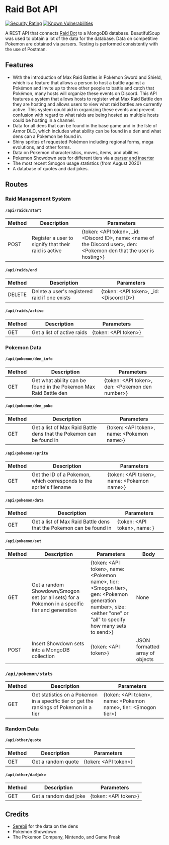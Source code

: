 # Raid Bot API
[![Security Rating](https://sonarcloud.io/api/project_badges/measure?project=dylanaz45_raid-bot-api-js&metric=security_rating)](https://sonarcloud.io/dashboard?id=dylanaz45_raid-bot-api-js)
[![Known Vulnerabilities](https://snyk.io/test/github/dylanaz45/raid-bot-api-js/badge.svg?targetFile=package.json)](https://snyk.io/test/github/dylanaz45/raid-bot-api-js?targetFile=package.json)

A REST API that connects [Raid Bot](https://github.com/dylanaz45/raid-bot) to a MongoDB database. BeautifulSoup was 
used to obtain a lot of the data for the database. Data on competitive Pokemon are obtained via parsers. Testing is 
performed consistently with the use of Postman.

## Features 
* With the introduction of Max Raid Battles in Pokémon Sword and Shield, which is a feature that allows a person to 
host a battle against a Pokémon and invite up to three other people to battle and catch that Pokémon, many hosts will 
organize these events on Discord. This API features a system that allows hosts to register what Max Raid Battle den they
are hosting and allows users to view what raid battles are currently active. This system could aid in organizing these 
events and prevent confusion with regard to what raids are being hosted as multiple hosts could be hosting in a channel.
* Data for all dens that can be found in the base game and in the Isle of Armor DLC, which includes what ability can 
be found in a den and what dens can a Pokemon be found in.
* Shiny sprites of requested Pokémon including regional forms, mega evolutions, and other forms.
* Data on Pokemon characteristics, moves, items, and abilities
* Pokemon Showdown sets for different tiers via a [parser and inserter](https://github.com/dylanaz45/pokepaste-parser)
* The most recent Smogon usage statistics (from August 2020)
* A database of quotes and dad jokes.

## Routes

### Raid Management System

#### ```/api/raids/start```
| Method | Description                                          | Parameters                                                                                                                     |
|--------|------------------------------------------------------|--------------------------------------------------------------------------------------------------------------------------------|
| POST   | Register a user to signify that their raid is active | {token: \<API token\>, _id: \<Discord ID\>, name: \<name of the Discord user\>, den: \<Pokemon den that the user is hosting\>} |

#### ```/api/raids/end```
| Method | Description                                   | Parameters                                  |
|--------|-----------------------------------------------|---------------------------------------------|
| DELETE | Delete a user's registered raid if one exists | {token: \<API token\>, _id: \<Discord ID\>} |

#### ```/api/raids/active```
| Method | Description                | Parameters             |
|--------|----------------------------|------------------------|
| GET    | Get a list of active raids | {token: \<API token\>} |

### Pokemon Data

#### ```/api/pokemon/den_info```
| Method | Description                                                      | Parameters                                          |
|--------|------------------------------------------------------------------|-----------------------------------------------------|
| GET    | Get what ability can be found in the Pokemon Max Raid Battle den | {token: \<API token\>, den: \<Pokemon den number\>} |

#### ```/api/pokemon/den_poke```
| Method | Description                                                         | Parameters                                     |
|--------|---------------------------------------------------------------------|------------------------------------------------|
| GET    | Get a list of Max Raid Battle dens that the Pokemon can be found in | {token: \<API token\>, name: \<Pokemon name\>} |

#### ```/api/pokemon/sprite```
| Method | Description                                                         | Parameters                                     |
|--------|---------------------------------------------------------------------|------------------------------------------------|
| GET    | Get the ID of a Pokemon, which corresponds to the sprite's filename | {token: \<API token\>, name: \<Pokemon name\>} |

#### ```/api/pokemon/data```
| Method | Description                                                         | Parameters                                   |
|--------|---------------------------------------------------------------------|----------------------------------------------|
| GET    | Get a list of Max Raid Battle dens that the Pokemon can be found in | {token: \<API token\>, name: <Pokemon name>} |

#### ```/api/pokemon/set```
| Method | Description                                                                                    | Parameters                                                                                                                                                                  | Body                            |
|--------|------------------------------------------------------------------------------------------------|-----------------------------------------------------------------------------------------------------------------------------------------------------------------------------|---------------------------------|
| GET    | Get a random Showdown/Smogon set (or all sets) for a Pokemon in a specific tier and generation | {token: \<API token\>, name: \<Pokemon name\>, tier: \<Smogon tier\>, gen: \<Pokemon generation number\>, size: \<either "one" or "all" to specify how many sets to send\>} | None                            |
| POST   | Insert Showdown sets into a MongoDB collection                                                 | {token: \<API token\>}                                                                                                                                                      | JSON formatted array of objects |

### ```/api/pokemon/stats```
| Method | Description                                                                             | Parameters                                                            |
|--------|-----------------------------------------------------------------------------------------|-----------------------------------------------------------------------|
| GET    | Get statistics on a Pokemon in a specific tier or get the rankings of Pokemon in a tier | {token: \<API token\>, name: \<Pokemon name\>, tier: \<Smogon tier\>} |

### Random Data

#### ```/api/other/quote```
| Method | Description        | Parameters             |
|--------|--------------------|------------------------|
| GET    | Get a random quote | {token: \<API token\>} |

#### ```/api/other/dadjoke```
| Method | Description           | Parameters             |
|--------|-----------------------|------------------------|
| GET    | Get a random dad joke | {token: \<API token\>} |

## Credits
* [Serebii](https://serebii.net/) for the data on the dens
* Pokemon Showdown
* The Pokemon Company, Nintendo, and Game Freak
